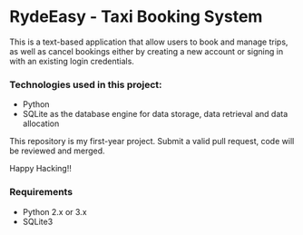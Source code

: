 # RydeEasy - Taxi Booking System

This is a text-based application that allow users to book and manage trips, as well as cancel bookings either by creating a new account or signing in with an existing login credentials.

### Technologies used in this project:
- Python
- SQLite as the database engine for data storage, data retrieval and data allocation

This repository is my first-year project. Submit a valid pull request, code will be reviewed and merged.

Happy Hacking!!

### Requirements
- Python 2.x or 3.x
- SQLite3
